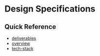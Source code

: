 # Design Specifications

## Quick Reference

- [deliverables](./deliverables.md)
- [overview](./overview.md)
- [tech-stack](./tech-stack.md)
